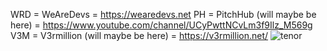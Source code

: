 WRD = WeAreDevs = https://wearedevs.net
PH = PitchHub (will maybe be here) = https://www.youtube.com/channel/UCyPwttNCvLm3f9Ilz_M569g
V3M = V3rmillion (will maybe be here) = https://v3rmillion.net/
![tenor](https://user-images.githubusercontent.com/87212166/139558849-1cbc1187-53a0-41af-8fc8-431600af7f62.gif)
